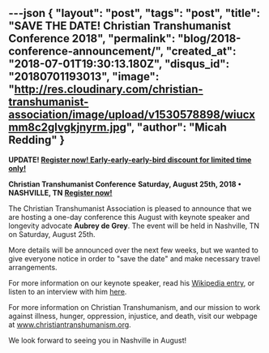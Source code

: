 ---json
{
	"layout": "post",
	"tags": "post",
    "title": "SAVE THE DATE! Christian Transhumanist Conference 2018",
    "permalink": "blog/2018-conference-announcement/",
    "created_at": "2018-07-01T19:30:13.180Z",
    "disqus_id": "20180701193013",
    "image":  "http://res.cloudinary.com/christian-transhumanist-association/image/upload/v1530578898/wiucxmm8c2glvgkjnyrm.jpg",
    "author": "Micah Redding"
}
---
**UPDATE! [Register now!  Early-early-early-bird discount for limited time only!](https://www.christiantranshumanism.org/conference)**

**Christian Transhumanist Conference**
**Saturday, August 25th, 2018 • NASHVILLE, TN**
**[Register now!](https://www.christiantranshumanism.org/conference)**

The Christian Transhumanist Association is pleased to announce that we are hosting a one-day conference this August with keynote speaker and longevity advocate **Aubrey de Grey**. The event will be held in Nashville, TN on Saturday, August 25th. 

More details will be announced over the next few weeks, but we wanted to give everyone notice in order to "save the date" and make necessary travel arrangements.

For more information on our keynote speaker, read his [Wikipedia entry](https://en.wikipedia.org/wiki/Aubrey_de_Grey), or listen to an interview with him [here](https://www.christiantranshumanism.org/podcast/36). 

For more information on Christian Transhumanism, and our mission to work against illness, hunger, oppression, injustice, and death, visit our webpage at www.christiantranshumanism.org.

We look forward to seeing you in Nashville in August!

